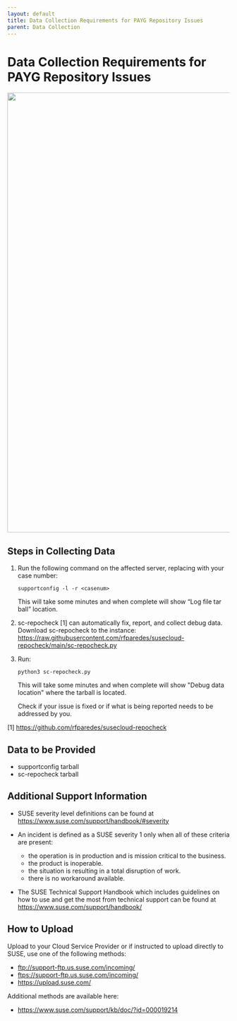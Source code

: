 ```yaml
---
layout: default
title: Data Collection Requirements for PAYG Repository Issues
parent: Data Collection
---
```


# Data Collection Requirements for PAYG Repository Issues

<img width="997" src="https://raw.githubusercontent.com/rfparedes/suse-premium-docs/main/assets/images/lines.png">

## Steps in Collecting Data

1. Run the following command on the affected server, replacing <casenum> with your case number:

   `supportconfig -l -r <casenum>`

   This will take some minutes and when complete will show “Log file tar ball” location.  

2. sc-repocheck [1] can automatically fix, report, and collect debug data.  Download sc-repocheck to the instance:
   <https://raw.githubusercontent.com/rfparedes/susecloud-repocheck/main/sc-repocheck.py>

3. Run:

   `python3 sc-repocheck.py`

   This will take some minutes and when complete will show "Debug data location" where the tarball is located.

   Check if your issue is fixed or if what is being reported needs to be addressed by you.

[1] <https://github.com/rfparedes/susecloud-repocheck>

## Data to be Provided

- supportconfig tarball
- sc-repocheck tarball

## Additional Support Information

- SUSE severity level definitions can be found at <https://www.suse.com/support/handbook/#severity>
- An incident is defined as a SUSE severity 1 only when all of these criteria are present:
  - the operation is in production and is mission critical to the business.
  - the product is inoperable.
  - the situation is resulting in a total disruption of work.
  - there is no workaround available.

- The SUSE Technical Support Handbook which includes guidelines on how to use and get the most from technical support can be found at <https://www.suse.com/support/handbook/>

## How to Upload

Upload to your Cloud Service Provider or if instructed to upload directly to SUSE, use one of the following methods:

- <ftp://support-ftp.us.suse.com/incoming/>
- <ftps://support-ftp.us.suse.com/incoming/>
- <https://upload.suse.com/>
  
Additional methods are available here:

- <https://www.suse.com/support/kb/doc/?id=000019214>

